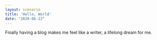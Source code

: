 ```yaml
---
layout: scenario
title: 'Hello, World'
date: "2020-06-23"
---
```


Finally having a blog makes me feel like a writer, a lifelong dream for me.
